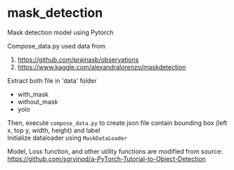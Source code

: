 # mask_detection
Mask detection model  using Pytorch

Compose_data.py used data from </br>
1. https://github.com/prajnasb/observations 
2. https://www.kaggle.com/alexandralorenzo/maskdetection 

Extract both file in 'data' folder 
 - with_mask
 - without_mask
 - yolo

 Then, execute ``compose_data.py`` to create json file contain bounding box (left x, top y, width, height) and label </br>
 Initialize dataloader using ``MaskDataLoader`` </br>

Model, Loss function, and other utility functions are modified from source: https://github.com/sgrvinod/a-PyTorch-Tutorial-to-Object-Detection </br>
